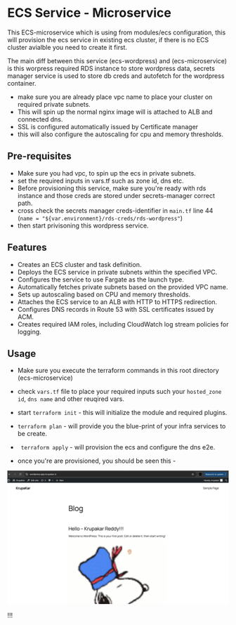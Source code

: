 # ECS Service -  Microservice

This ECS-microservice which is using from modules/ecs configuration, this will provision the ecs service in existing ecs cluster, if there is no ECS cluster avialble you need to create it first.

The main diff between this service (ecs-wordpress) and (ecs-microservice) is this worpress required RDS instance to store wordpress data, secrets manager service is used to store db creds and autofetch for the wordpress container.

- make sure you are already place vpc name to place your cluster on required private subnets.
- This will spin up the normal nginx image will is attached to ALB and connected dns.
- SSL is configured automatically issued by Certificate manager
- this will also configure the autoscaling for cpu and memory thresholds.

## Pre-requisites

-  Make sure you had vpc, to spin up the ecs in private subnets.
-  set the required inputs in vars.tf such as zone id, dns etc.
-  Before provisioning this service, make sure you're ready with rds instance and those creds are stored under secrets-manager correct path.
- cross check the secrets manager creds-identifier in `main.tf` line 44 (`name = "${var.environment}/rds-creds/rds-wordpress"`)
- then start privisoning this wordpress service.

## Features

- Creates an ECS cluster and task definition.
- Deploys the ECS service in private subnets within the specified VPC.
- Configures the service to use Fargate as the launch type.
- Automatically fetches private subnets based on the provided VPC name.
- Sets up autoscaling based on CPU and memory thresholds.
- Attaches the ECS service to an ALB with HTTP to HTTPS redirection.
- Configures DNS records in Route 53 with SSL certificates issued by ACM.
- Creates required IAM roles, including CloudWatch log stream policies for logging.

## Usage

- Make sure you execute the terraform commands in this root directory (ecs-microservice)
- check `vars.tf` file to place your required inputs such your `hosted_zone id`, `dns name` and other reuqired vars.
- start `terraform init` - this will  initialize the module and required plugins.
-  `terraform plan` - will provide you the blue-print of your infra services to be create.
- ` terraform apply` - will provision the ecs and configure the dns e2e.

- once you're are provisioned, you should be seen this - 

![wordpress](./assets/wordpress-site.png)

!!!


